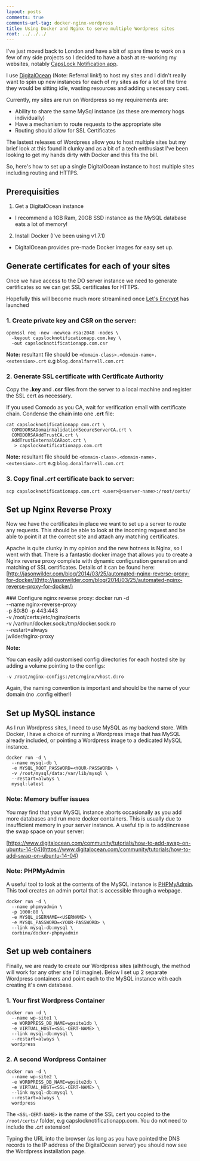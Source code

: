 ```yaml
---
layout: posts
comments: true
comments-url-tag: docker-nginx-wordpress
title: Using Docker and Nginx to serve multiple Wordpress sites
root: ../../../
---
```


I've just moved back to London and have a bit of spare time to work on a few of my side projects so I decided to have a bash at re-working my websites, notably [CapsLock Notification app](https://capslocknotificationapp.com/). 

I use [DigitalOcean](https://www.digitalocean.com/?refcode=aa14dbdbf224) (Note: Referral link!) to host my sites and I didn't really want to spin up new instances for each of my sites as for a lot of the time they would be sitting idle, wasting resources and adding unecessary cost.

Currently, my sites are run on Wordpress so my requirements are:

* Ability to share the same MySql instance (as these are memory hogs individually)
* Have a mechanism to route requests to the appropriate site
 * Routing should allow for SSL Certificates 

The lastest releases of Wordpress allow you to host multiple sites but my brief look at this found it clunky and as a bit of a tech enthusiast I've been looking to get my hands dirty with Docker and this fits the bill.

So, here's how to set up a single DigitalOcean instance to host multiple sites including routing and HTTPS.

## Prerequisities

1. Get a DigitalOcean instance
 * I recommend a 1GB Ram, 20GB SSD instance as the MySQL database eats a lot of memory!
2. Install Docker (I've been using v1.7.1)
 * DigitalOcean provides pre-made Docker images for easy set up.

## Generate certificates for each of your sites

Once we have access to the DO server instance we need to generate certificates so we can get SSL certificates for HTTPS.

Hopefully this will become much more streamlined once [Let's Encrypt](https://letsencrypt.org/) has launched

### 1. Create private key and CSR on the server:

    openssl req -new -newkea rsa:2048 -nodes \
      -keyout capslocknotificationapp.com.key \
      -out capslocknotificationapp.com.csr

  **Note:** resultant file should be `<domain-class>.<domain-name>.<extension>.crt` e.g `blog.donalfarrell.com.crt`

### 2. Generate SSL certificate with Certificate Authority

  Copy the __.key__ and __.csr__ files from the server to a local machine and register the SSL cert as necessary. 

  If you used Comodo as you CA, wait for verification email with certificate chain. Condense the chain into one __.crt__ file:

    cat capslocknotificationapp_com.crt \
      COMODORSADomainValidationSecureServerCA.crt \
      COMODORSAAddTrustCA.crt \
      AddTrustExternalCARoot.crt \
       > capslocknotificationapp.com.crt

  **Note:** resultant file should be `<domain-class>.<domain-name>.<extension>.crt` e.g `blog.donalfarrell.com.crt`

### 3. Copy final _.crt_ certificate back to server:

    scp capslocknotificationapp.com.crt <user>@<server-name>:/root/certs/


## Set up Nginx Reverse Proxy

Now we have the certificates in place we want to set up a server to route any requests. This should be able to look at the incoming request and be able to point it at the correct site and attach any matching certificates.

Apache is quite clunky in my opinion and the new hotness is Nginx, so I went with that. There is a fantastic docker image that allows you to create a Nginx reverse proxy complete with dynamic configuration generation and matching of SSL certificates. Details of it can be found here: [http://jasonwilder.com/blog/2014/03/25/automated-nginx-reverse-proxy-for-docker/](http://jasonwilder.com/blog/2014/03/25/automated-nginx-reverse-proxy-for-docker/)

### Configure nginx reverse proxy:
    docker run -d \
      --name nginx-reverse-proxy \
      -p 80:80 -p 443:443 \
      -v /root/certs:/etc/nginx/certs \
      -v /var/run/docker.sock:/tmp/docker.sock:ro \
      --restart=always \
      jwilder/nginx-proxy 

**Note:**

You can easily add customised config directories for each hosted site by adding a volume pointing to the configs:

    -v /root/nginx-configs:/etc/nginx/vhost.d:ro

Again, the naming convention is important and should be the name of your domain (no .config either!)


## Set up MySQL instance

As I run Wordpress sites, I need to use MySQL as my backend store. With Docker, I have a choice of running a Wordpress image that has MySQL already included, or pointing a Wordpress image to a dedicated MySQL instance. 

    docker run -d \
      --name mysql-db \
      -e MYSQL_ROOT_PASSWORD=<YOUR-PASSWORD> \
      -v /root/mysql/data:/var/lib/mysql \
      --restart=always \
      mysql:latest

### Note: Memory buffer issues

You may find that your MySQL instance aborts occasionally as you add more databases and run more docker containers. This is usually due to insufficient memory in your server instance. A useful tip is to add/increase the swap space on your server:

[https://www.digitalocean.com/community/tutorials/how-to-add-swap-on-ubuntu-14-04](https://www.digitalocean.com/community/tutorials/how-to-add-swap-on-ubuntu-14-04)

### Note: PHPMyAdmin

A useful tool to look at the contents of the MySQL instance is [PHPMyAdmin](https://www.phpmyadmin.net/). This tool creates an admin portal that is accessible through a webpage.

    docker run -d \
      --name phpmyadmin \
      -p 1000:80 \
      -e MYSQL_USERNAME=<USERNAME> \
      -e MYSQL_PASSWORD=<YOUR-PASSWORD> \
      --link mysql-db:mysql \
      corbinu/docker-phpmyadmin


## Set up web containers

Finally, we are ready to create our Wordpress sites (alhthough, the method will work for any other site I'd imagine).
Below I set up 2 separate Wordpress containers and point each to the MySQL instance with each creating it's own database.

### 1. Your first Wordpress Container

    docker run -d \
      --name wp-site1 \
      -e WORDPRESS_DB_NAME=wpsite1db \
      -e VIRTUAL_HOST=<SSL-CERT-NAME> \
      --link mysql-db:mysql \
      --restart=always \
      wordpress

### 2. A second Wordpress Container

    docker run -d \
      --name wp-site2 \
      -e WORDPRESS_DB_NAME=wpsite2db \
      -e VIRTUAL_HOST=<SSL-CERT-NAME> \
      --link mysql-db:mysql \
      --restart=always \
      wordpress

The `<SSL-CERT-NAME>` is the name of the SSL cert you copied to the `/root/certs/` folder, e.g capslocknotificationapp.com. You do not need to include the _.crt_ extension!

Typing the URL into the browser (as long as you have pointed the DNS records to the IP address of the DigitalOcean server) you should now see the Wordpress installation page.

